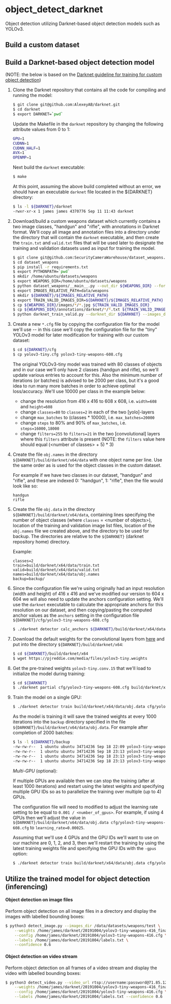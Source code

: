 # object_detect_darknet
Object detection utilizing Darknet-based object detection models such as YOLOv3.

## Build a custom dataset

## Build a Darknet-based object detection model

(NOTE: the below is based on the 
[Darknet guideline for training for custom object detection](https://github.com/AlexeyAB/darknet#how-to-train-to-detect-your-custom-objects))

1. Clone the Darknet repository that contains all the code for compiling and 
running the model:
    ```bash
    $ git clone git@github.com:AlexeyAB/darknet.git
    $ cd darknet
    $ export DARKNET=`pwd`
    ```
    Update the Makefile in the `darknet` repository by changing the following 
    attribute values from 0 to 1:
    ```bash
    GPU=1
    CUDNN=1
    CUDNN_HALF=1
    AVX=1
    OPENMP=1
    ```
    Next build the `darknet` executable:
    ```bash
    $ make
    ```
    At this point, assuming the above build completed without an error, we should 
    have an executable `darknet` file located in the ${DARKNET} directory:
    ```bash
    $ ls -l ${DARKNET}/darknet
    -rwxr-xr-x 1 james james 4370776 Sep 11 11:43 darknet
    ```

2. Download/build a custom weapons dataset which currently contains a two image 
classes, "handgun" and "rifle", with annotations in Darknet format. We'll copy 
all image and annotation files into a directory under the directory that will 
contain the `darknet` executable, and then create the `train.txt` and `valid.txt` 
files that will be used later to designate the training and validation datasets 
used as input for training the model.
    ```bash
    $ git clone git@github.com:SecurityCameraWarehouse/dataset_weapons.git
    $ cd dataset_weapons
    $ pip install -r requirements.txt
    $ export PYTHONPATH=`pwd`
    $ mkdir /home/ubuntu/datasets/weapons
    $ export WEAPONS_DIR=/home/ubuntu/datasets/weapons
    $ python dataset_weapons/__main__.py --out_dir ${WEAPONS_DIR} --format darknet --exclusions exclusions.txt
    $ export IMAGES_RELATIVE_PATH=data/weapons
    $ mkdir ${DARKNET}/${IMAGES_RELATIVE_PATH}
    $ export TRAIN_VALID_IMAGES_DIR=${DARKNET}/${IMAGES_RELATIVE_PATH}
    $ cp ${WEAPONS_DIR}/images/*/*.jpg ${TRAIN_VALID_IMAGES_DIR}
    $ cp ${WEAPONS_DIR}/annotations/darknet/*/*.txt ${TRAIN_VALID_IMAGES_DIR}
    $ python darknet_train_valid.py --darknet_dir ${DARKNET} --images_dir ${IMAGES_RELATIVE_PATH} --train_dir ${WEAPONS_DIR}/images/train --valid_dir ${WEAPONS_DIR}/images/val --dest_dir ${DARKNET}/build/darknet/x64/data
    ``` 

3. Create a new `*.cfg` file by copying the configuration file for the model we'll 
use -- in this case we'll copy the configuration file for the "tiny" YOLOv3 model 
for later modification for training with our custom dataset: 
    ```bash
    $ cd ${DARKNET}/cfg
    $ cp yolov3-tiny.cfg yolov3-tiny-weapons-608.cfg
    ```
    The original YOLOv3-tiny model was trained with 80 classes of objects and in 
    our case we'll only have 2 classes (handgun and rifle), so we'll update 
    various entries to account for this. Also the minimum number of iterations 
    (or batches) is advised to be 2000 per class, but it's a good idea to run many 
    more batches in order to achieve optimal loss/accuracy. We'll use 10000 per 
    class in the example below: 
   
    * change the resolution from 416 x 416 to 608 x 608, i.e. `width=608` and 
    `height=608` 
    * change `classes=80` to `classes=2` in each of the two [yolo]-layers
    * change `max_batches` to (classes * 10000), i.e. `max_batches=20000`
    * change `steps` to 80% and 90% of `max_batches`, i.e. `steps=16000,18000`
    * change `filters=255` to `filters=21` in the two [convolutional] layers 
    where this `filters` attribute is present (NOTE: the `filters` value here 
    should equal (\<number of classes\> + 5) * 3)

4. Create the file `obj.names` in the directory `${DARKNET}/build/darknet/x64/data` with 
one object name per line. Use the same order as is used for the object classes in 
the custom dataset.

    For example if we have two classes in our dataset, "handgun" and "rifle", and 
    these are indexed 0: "handgun", 1: "rifle", then the file would look like so:
    ```
    handgun
    rifle
    ```

5. Create the file `obj.data` in the directory `${DARKNET}/build/darknet/x64/data`, 
containing lines specifying the number of object classes (where `classes` = 
\<number of objects\>), location of the training and validation image list files, 
location of the `obj.names` file we created above, and the directory to be used 
for backup. The directories are relative to the `${DARKNET}` (darknet repository 
home) directory. 
    
    Example:
    ```
    classes=2
    train=build/darknet/x64/data/train.txt
    valid=build/darknet/x64/data/valid.txt
    names=build/darknet/x64/data/obj.names
    backup=backup/
    ```

6. Since the configuration file we're using originally had an input resolution 
(width and height) of 416 x 416 and we've modified our version to 604 x 604 we 
will also need to update the anchors configuration setting. We'll use the `darknet` 
executable to calculate the appropriate anchors for this resolution on our dataset, 
and then copying/pasting the computed anchor values as the `anchors` setting in 
the configuration file `${DARKNET}/cfg/yolov3-tiny-weapons-608.cfg`
    ```bash
    $ ./darknet detector calc_anchors ${DARKNET}/build/darknet/x64/data/obj.data -num_of_clusters 6 -width 608 -height 608 -show
    ```
     
7. Download the default weights for the convolutional layers from 
[here](https://pjreddie.com/media/files/yolov3-tiny.weights) and put into the 
directory `${DARKNET}/build/darknet/x64`:
    ```bash
    $ cd ${DARKNET}/build/darknet/x64
    $ wget https://pjreddie.com/media/files/yolov3-tiny.weights
    ```

8. Get the pre-trained weights `yolov3-tiny.conv.15` that we'll load to 
initialize the model during training:
    ```bash
    $ cd ${DARKNET}
    $ ./darknet partial cfg/yolov3-tiny-weapons-608.cfg build/darknet/x64/yolov3-tiny.weights yolov3-tiny.conv.15 15
    ```
   
9. Train the model on a single GPU:
    ```bash
    $ ./darknet detector train build/darknet/x64/data/obj.data cfg/yolov3-tiny-weapons-608.cfg yolov3-tiny.conv.15
    ```  

    As the model is training it will save the trained weights at every 1000 
    iterations into the `backup` directory specified in the file 
    `${DARKNET}/build/darknet/x64/data/obj.data`. For example after completion of 
    2000 batches:
    ```bash
    $ ls -l ${DARKNET}/backup
    -rw-rw-r--  1 ubuntu ubuntu 34714236 Sep 18 22:09 yolov3-tiny-weapons-608_1000.weights
    -rw-rw-r--  1 ubuntu ubuntu 34714236 Sep 18 23:13 yolov3-tiny-weapons-608_2000.weights
    -rw-rw-r--  1 ubuntu ubuntu 34714236 Sep 18 23:13 yolov3-tiny-weapons-608_final.weights
    -rw-rw-r--  1 ubuntu ubuntu 34714236 Sep 18 23:13 yolov3-tiny-weapons-608_last.weights
    ```
    _Multi-GPU_ (optional):
    
    If multiple GPUs are available then we can stop the training (after at least 
    1000 iterations) and restart using the latest weights and specifying 
    multiple GPU IDs so as to parallelize the training over multiple (up to 4) GPUs.
    
    The configuration file will need to modified to adjust the learning rate setting 
    to be equal to `0.001 / <number_of_gpus>`. For example, if using 4 GPUs then we'll 
    adjust the value in `${DARKNET}/build/darknet/x64/data/obj.data cfg/yolov3-tiny-weapons-608.cfg`
    to `learning_rate=0.00025`.
    
    Assuming that we'll use 4 GPUs and the GPU IDs we'll want to use on our machine 
    are 0, 1, 2, and 3, then we'll restart the training by using the latest training 
    weights file and specifying the GPU IDs with the `-gpus` option:
    ```bash
    $ ./darknet detector train build/darknet/x64/data/obj.data cfg/yolov3-tiny-weapons-608.cfg backup/yolov3-tiny-weapons-608_2000.weights -gpus 0,1,2,3
    ``` 


## Utilize the trained model for object detection (inferencing)
#### Object detection on image files
Perform object detection on all image files in a directory and display the 
images with labelled bounding boxes:
```bash
$ python3 detect_image.py --images_dir /data/datasets/weapons/test \
    --weights /home/james/darknet/20191004/yolov3-tiny-weapons-416_final.weights \
    --config /home/james/darknet/20191004/yolov3-tiny-weapons-416.cfg \
    --labels /home/james/darknet/20191004/labels.txt \
    --confidence 0.6
```
#### Object detection on video stream
Perform object detection on all frames of a video stream and display the 
video with labelled bounding boxes:
```bash
$ python3 detect_video.py --video_url rtsp://username:password@71.85.124.145/unicast/c2/s1 \
    --weights /home/james/darknet/20191004/yolov3-tiny-weapons-416_final.weights \
    --config /home/james/darknet/20191004/yolov3-tiny-weapons-416.cfg \
    --labels /home/james/darknet/20191004/labels.txt --confidence 0.6
```
